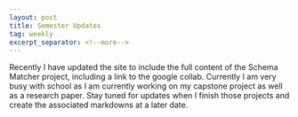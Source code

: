 ```yaml
---
layout: post
title: Semester Updates
tag: weekly
excerpt_separator: <!--more-->
---
```


Recently I have updated the site to include the full content of the Schema Matcher project, including a link to the google collab. Currently I am very busy with school as I am currently working on my capstone project as well as a research paper. Stay tuned for updates when I finish those projects and create the associated markdowns at a later date.

<!--more-->